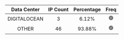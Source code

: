 | Data Center | IP Count | Percentage | Freq |
|:------------:|:--------:|:-----------:|:-----:|
| DIGITALOCEAN | 3 | 6.12% | 🟢 |
| OTHER | 46 | 93.88% | 🟢 |